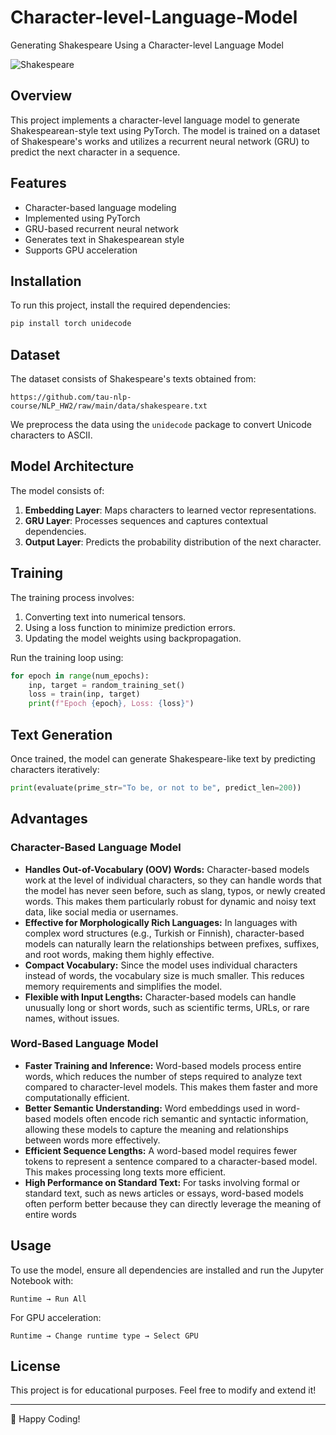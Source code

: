 # Character-level-Language-Model
Generating Shakespeare Using a Character-level Language Model

![Shakespeare](https://i.imgur.com/81YZuel.jpg)

## Overview
This project implements a character-level language model to generate Shakespearean-style text using PyTorch. The model is trained on a dataset of Shakespeare's works and utilizes a recurrent neural network (GRU) to predict the next character in a sequence.

## Features
- Character-based language modeling
- Implemented using PyTorch
- GRU-based recurrent neural network
- Generates text in Shakespearean style
- Supports GPU acceleration

## Installation
To run this project, install the required dependencies:

```bash
pip install torch unidecode
```

## Dataset
The dataset consists of Shakespeare's texts obtained from:

```
https://github.com/tau-nlp-course/NLP_HW2/raw/main/data/shakespeare.txt
```

We preprocess the data using the `unidecode` package to convert Unicode characters to ASCII.

## Model Architecture
The model consists of:
1. **Embedding Layer**: Maps characters to learned vector representations.
2. **GRU Layer**: Processes sequences and captures contextual dependencies.
3. **Output Layer**: Predicts the probability distribution of the next character.

## Training
The training process involves:
1. Converting text into numerical tensors.
2. Using a loss function to minimize prediction errors.
3. Updating the model weights using backpropagation.

Run the training loop using:

```python
for epoch in range(num_epochs):
    inp, target = random_training_set()
    loss = train(inp, target)
    print(f"Epoch {epoch}, Loss: {loss}")
```

## Text Generation
Once trained, the model can generate Shakespeare-like text by predicting characters iteratively:

```python
print(evaluate(prime_str="To be, or not to be", predict_len=200))
```

## Advantages
### Character-Based Language Model
* **Handles Out-of-Vocabulary (OOV) Words:** Character-based models work at the level of
individual characters, so they can handle words that the model has never seen before, such as slang,
typos, or newly created words. This makes them particularly robust for dynamic and noisy text
data, like social media or usernames.
* **Effective for Morphologically Rich Languages:** In languages with complex word structures
(e.g., Turkish or Finnish), character-based models can naturally learn the relationships between
prefixes, suffixes, and root words, making them highly effective.
* **Compact Vocabulary:** Since the model uses individual characters instead of words, the vocabulary size is much smaller. This reduces memory requirements and simplifies the model.
* **Flexible with Input Lengths:** Character-based models can handle unusually long or short words,
such as scientific terms, URLs, or rare names, without issues.

### Word-Based Language Model
* **Faster Training and Inference:** Word-based models process entire words, which reduces the
number of steps required to analyze text compared to character-level models. This makes them
faster and more computationally efficient.
* **Better Semantic Understanding:** Word embeddings used in word-based models often encode
rich semantic and syntactic information, allowing these models to capture the meaning and relationships between words more effectively.
* **Efficient Sequence Lengths:** A word-based model requires fewer tokens to represent a sentence
compared to a character-based model. This makes processing long texts more efficient.
* **High Performance on Standard Text:** For tasks involving formal or standard text, such as
news articles or essays, word-based models often perform better because they can directly leverage
the meaning of entire words

## Usage
To use the model, ensure all dependencies are installed and run the Jupyter Notebook with:

```
Runtime → Run All
```

For GPU acceleration:
```
Runtime → Change runtime type → Select GPU
```

## License
This project is for educational purposes. Feel free to modify and extend it!

---

🚀 Happy Coding!


